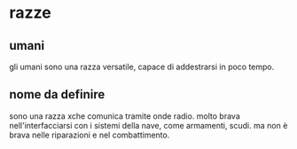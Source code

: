# razze

## umani

gli umani sono una razza versatile, capace di addestrarsi in poco tempo.

## nome da definire

sono una razza xche comunica tramite onde radio. molto brava nell'interfacciarsi con i sistemi della nave, come armamenti, scudi. 
ma non è brava nelle riparazioni e nel combattimento.

